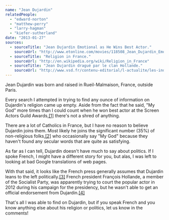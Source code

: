 ```yaml
---
name: "Jean Dujardin"
relatedPeople:
  - "edward-norton"
  - "matthew-perry"
  - "larry-hagman"
  - "kiefer-sutherland"
date: "2013-01-27"
sources:
  - sourceTitle: "Jean Dujardin Emotional as He Wins Best Actor."
    sourceUrl: "http://www.etonline.com/movies/118508_Jean_Dujardin_Emotional_as_He_Wins_Best_Actor/index.html"
  - sourceTitle: "Religion in France."
    sourceUrl: "http://en.wikipedia.org/wiki/Religion_in_France"
  - sourceTitle: "Jean Dujardin dragué par le clan Hollande."
    sourceUrl: "http://www.vsd.fr/contenu-editorial/l-actualite/les-indiscrets/2016-jean-dujardin-drague-par-le-clan-hollande"
---
```


Jean Dujardin was born and raised in Rueil-Malmaison, France, outside Paris.

Every search I attempted in trying to find any ounce of information on Dujardin's religion came up empty. Aside from the fact that he said, "My God" more times than I could count when he won best actor at the Screen Actors Guild Awards,<a class="source-citation" href="#http://www.etonline.com/movies/118508_Jean_Dujardin_Emotional_as_He_Wins_Best_Actor/index.html" title="Jean Dujardin Emotional as He Wins Best Actor.">[1]</a> there's not a shred of anything.

There are a lot of Catholics in France, but I have no reason to believe Dujardin joins them. Most likely he joins the significant number (35%) of non-religious folks,<a class="source-citation" href="#http://en.wikipedia.org/wiki/Religion_in_France" title="Religion in France.">[2]</a> who occasionally say "My God" because they haven't found any secular words that are quite as satisfying.

As far as I can tell, Dujardin doesn't have much to say about politics. If I spoke French, I might have a different story for you, but alas, I was left to looking at bad Google translations of web pages.

With that said, it looks like the French press generally assumes that Dujardin leans to the left politically.<a class="source-citation" href="#http://www.vsd.fr/contenu-editorial/l-actualite/les-indiscrets/2016-jean-dujardin-drague-par-le-clan-hollande" title="Jean Dujardin dragué par le clan Hollande.">[3]</a> French president François Hollande, a member of the Socialist Party, was apparently trying to court the popular actor in 2012 during his campaign for the presidency, but he wasn't able to get an official endorsement from Dujardin.<a class="source-citation" href="#http://www.vsd.fr/contenu-editorial/l-actualite/les-indiscrets/2016-jean-dujardin-drague-par-le-clan-hollande" title="Jean Dujardin dragué par le clan Hollande.">[4]</a>

That's all I was able to find on Dujardin, but if you speak French and you know anything else about his religion or politics, let us know in the comments!